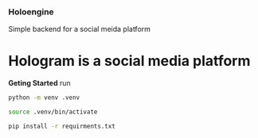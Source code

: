 ### Holoengine

Simple backend for a social meida platform

# Hologram is a social media platform

**Geting Started**
run
```bash
python -m venv .venv

source .venv/bin/activate

pip install -r requirments.txt
```
